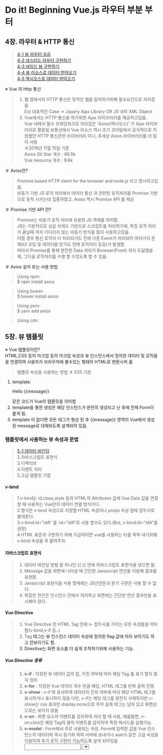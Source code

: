 # Do it! Beginning Vue.js 라우터 부분 부터


4장. 라우터 & HTTP 통신
-
>[4-1 뷰 라우터 실습](https://github.com/gwkim9444/Vue_Study/blob/master/01_nested.html/)  
>[4-2 네스티드 라우터 구현하기](https://github.com/gwkim9444/Vue_Study/blob/master/02_Named_view.html/)  
>[4-3 네임드 뷰 구현하기](https://github.com/gwkim9444/Vue_Study/blob/master/03.Vue_Quiz.html/)  
>[4-4 뷰 리소스로 데이터 받아오기](https://github.com/gwkim9444/Vue_Study/blob/master/04.Vue_HTTP_Communication.html/)  
>[4-5 액시오스로 데이터 받아오기](https://github.com/gwkim9444/Vue_Study/blob/master/05.Axios.html/)  


※ Vue 의 Http 통신

>1. 웹 앱에서의 HTTP 통신은 정적인 웹을 탈피하기위해 필수요건으로 자리잡음  
>Ex) 대표적인 Case → Jquery Ajax Library OR JS 내의 XML Object   
>2. Vue에서는 HTTP 통신을 하기위한 Ajax 라이브러리를 제공하고있음.   
>Vue 내에서 필수 프레임워크로 자리잡은 'Axios(액시오스)' 가 Ajax 라이브러리로 활용됨
>보통선에서 Vue 리소스 역시 초기 코어팀에서 공식적으로 지원했던 HTTP 통신관련 라이브러리 이나, 추세상 Axios 라이브러리를 더 많이 사용  
＃2019년 11월 15일 기준  
>Axios Git Star 개수 : 66.5k  
>Vue resource 개수 : 9.6k  

＃ Axios란? 
>Promise based HTTP client for the browser and node.js 라고 명시하고있음.  
>비동기 기반 JS 로직 처리에서 데이터 통신 과 관련된 로직처리를 Promise 기반으로 동작 시키는데 집중하였고, Axios 역시 Promise API 를 제공  

＃ Promise 기반 API 란?

>Promise는 비동기 로직 처리에 유용한 JS 객체를 의미함.  
>JS는 기본적으로 싱글 쓰레드 기반으로 스크립트를 처리하기에, 특정 로직 처리가 끝날때 까지 기다리지 않는 비동기 방식을 많이 사용하고있음.  
>이럴 경우 통신 로직이 다 처리되기도 전에 다른 Event가 처리되어 여러가지 문제(UI 꼬임 및 데이터를 받기도 전에 로직처리 등등)가 발생함.  
>따라서 Promise를 통해 완전한 Data 처리가 Browser(Front) 까지 도달했을 때, 그다음 로직처리를 수행 할 수있도록 할 수 있음.  


＃ Axios 설치 또는 사용 방법  
>Using npm:  
>$ npm install axios  

>Using bower:  
>$ bower install axios  

>Using yarn:  
>$ yarn add axios  

>Using cdn:  
><script src="https://unpkg.com/axios/dist/axios.min.js"></script>


5장. 뷰 템플릿
-

※ Vue 템플릿이란?  
HTML,CSS 등의 마크업 등의 마크업 속성과 뷰 인스턴스에서 정의한 데이터 및 로직들을 연결하여 사용자가 브라우저에 볼수있는 형태의 HTML로 변환시켜 줌  
>템플릿 속성을 사용하는 방법
>＃ ES5 기준  
><script>  
> new Vue({   
>     template : '<p>Hello {{message}}</p>'  
>   });
></script>  

1. template:<p>Hello {{message}}</p> 같은 코드가 Vue의 템플릿을 의미함
2. template을 통한 생성은 해당 인스턴스가 완전히 생성되고 난 후에 전체 Form이 붙게 됨. 
3. template 이 없다면 모든 태그가 형성 된 후 {{message}} 영역이 Vue에서 생성된 message로 대체되도록 설계되어 있음.  

### 템플릿에서 사용하는 뷰 속성과 문법
>[5-1 데이터 바인딩](https://github.com/gwkim9444/Vue_Study/blob/master/5-1.index.html)  
>2.자바스크립트 표현식  
>3.디렉티브  
>4.이벤트 처리  
>5.고급 템플릿 기법  

#### v-bind  
>1.v-bind는 id,class,style 등의 HTML의 Attributes 값에 Vue Data 값을 연결할 때 사용하는 Vue만의 데이터 연결 방식이다.  
>2.형식은 v-bind 속성으로 지정할 HTML 속성이나 props 속성 앞에 접두사로 붙여준다.    
>3.v-bind:id="idA" 를 :id="idA"로 사용 할수도 있다.(But, v-bind:id="idA"를 권장)    
>4.HTML 표준과 구분하기 위해 가급적이면 vue를 사용하는 티를 팍팍 내기위해 v-bind 속성을 꼭 붙여주자.

#### 자바스크립트 표현식  
>1. 데이터 바인딩 방법 중 하나인 {{ }} 안에 자바스크립트 표현식을 넣으면 됨.  
>2. Message 값을 화면에 나타낼 때 간단한 Javascript 연산을 이용해 결과를 표현함.  
>3. Javascript 표현식을 사용 할때에는 JS선언문과 분기 구문은 사용 할 수 없다.   
>4. 복잡한 연산은 인스턴스 안에서 처리하고 화면에는 간단한 연산 결과만을 표시해야 된다.  


#### Vue Directive  
>1. Vue Directive 란 HTML Tag 안에 v- 접두사를 가지는 모든 속성들을 의미함(v-bind,v-if 등..)    
>2. Tag <a>태그는 뷰 인스턴스 데이터 속성에 정의된 flag 값에 따라 보이기도 하고 안보이기도 함.    
>3. Directive는 화면 요소를 더 쉽게 조작하기위해 사용하는 기능.  

##### Vue Directive 종류  
>1. __v-if__ : 지정한 뷰 데이터 값의 참, 거짓 여부에 따라 해당 Tag 를 표기 할지 말지 정리  
>2. __v-for__ : 지정한 Vue 데이터 개수 만큼 해당, HTML 태그를 반복 출력 진행  
>3. __v-show__ : v-if 와 유사하게 데이터의 진위 여부에 따라 해당 HTML 태그를 표시하거나 표시하지 않음 다만, v-if는 해당 태그를 완전히 삭제하지만 v-show는 css 효과만 display:none으로 주어 실제 태그는 남아 있고 화면상으로는 보이지 않음  
>4. __v-on__ : 화면 요소의 이벤트를 감지하여 처리 할 때 사용, 예를들면, v-on:click은 해당 Tag의 클릭 이벤트를 감지하여 특정 메서드를 실행가능.
>5. __v-model__ : Form에서 주로 사용되는 속성. Form에 입력한 값을 Vue 인스턴스의 데이터와 즉시 동기화 하여 서버에 보내거나 watch 같은 고급 속성을 이용하여 추가 로직 구현이 가능하도록 설게 되어있음 <input>,<select>,<textarea> Tag에만 적용이 가능.  

